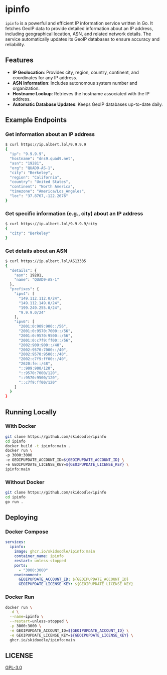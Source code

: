 # ipinfo

`ipinfo` is a powerful and efficient IP information service written in Go. It fetches GeoIP data to provide detailed information about an IP address, including geographical location, ASN, and related network details. The service automatically updates its GeoIP databases to ensure accuracy and reliability.

## Features

- **IP Geolocation**: Provides city, region, country, continent, and coordinates for any IP address.
- **ASN Information**: Includes autonomous system number and organization.
- **Hostname Lookup**: Retrieves the hostname associated with the IP address.
- **Automatic Database Updates**: Keeps GeoIP databases up-to-date daily.

## Example Endpoints

### Get information about an IP address

```sh
$ curl https://ip.albert.lol/9.9.9.9
{
  "ip": "9.9.9.9",
  "hostname": "dns9.quad9.net",
  "asn": "19281",
  "org": "QUAD9-AS-1",
  "city": "Berkeley",
  "region": "California",
  "country": "United States",
  "continent": "North America",
  "timezone": "America/Los_Angeles",
  "loc": "37.8767,-122.2676"
}
```

### Get specific information (e.g., city) about an IP address

```sh
$ curl https://ip.albert.lol/9.9.9.9/city
{
  "city": "Berkeley"
}
```

### Get details about an ASN
```sh
$ curl https://ip.albert.lol/AS13335
{
  "details": {
    "asn": 19281,
    "name": "QUAD9-AS-1"
  },
  "prefixes": {
    "ipv4": [
      "149.112.112.0/24",
      "149.112.149.0/24",
      "199.249.255.0/24",
      "9.9.9.0/24"
    ],
    "ipv6": [
      "2001:0:909:900::/56",
      "2001:0:9570:7000::/56",
      "2001:0:9570:9500::/56",
      "2001:0:c7f9:ff00::/56",
      "2002:909:900::/40",
      "2002:9570:7000::/40",
      "2002:9570:9500::/40",
      "2002:c7f9:ff00::/40",
      "2620:fe::/48",
      "::909:900/120",
      "::9570:7000/120",
      "::9570:9500/120",
      "::c7f9:ff00/120"
    ]
  }
}
```
## Running Locally

### With Docker

```sh
git clone https://github.com/skidoodle/ipinfo
cd ipinfo
docker build -t ipinfo:main .
docker run \
-p 3000:3000
-e GEOIPUPDATE_ACCOUNT_ID=${GEOIPUPDATE_ACCOUNT_ID} \
-e GEOIPUPDATE_LICENSE_KEY=${GEOIPUPDATE_LICENSE_KEY} \
ipinfo:main
```

### Without Docker

```sh
git clone https://github.com/skidoodle/ipinfo
cd ipinfo
go run .
```

## Deploying

### Docker Compose

```yaml
services:
  ipinfo:
    image: ghcr.io/skidoodle/ipinfo:main
    container_name: ipinfo
    restart: unless-stopped
    ports:
      - "3000:3000"
    environment:
      GEOIPUPDATE_ACCOUNT_ID: ${GEOIPUPDATE_ACCOUNT_ID}
      GEOIPUPDATE_LICENSE_KEY: ${GEOIPUPDATE_LICENSE_KEY}
```

### Docker Run

```sh
docker run \
  -d \
  --name=ipinfo \
  --restart=unless-stopped \
  -p 3000:3000 \
  -e GEOIPUPDATE_ACCOUNT_ID=${GEOIPUPDATE_ACCOUNT_ID} \
  -e GEOIPUPDATE_LICENSE_KEY=${GEOIPUPDATE_LICENSE_KEY} \
  ghcr.io/skidoodle/ipinfo:main
```

## LICENSE

[GPL-3.0](https://github.com/skidoodle/ipinfo/blob/main/license)
